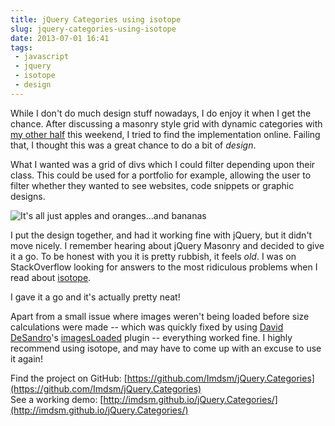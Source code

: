 ```yaml
---
title: jQuery Categories using isotope
slug: jquery-categories-using-isotope
date: 2013-07-01 16:41
tags: 
 - javascript
 - jquery
 - isotope
 - design
---
```

While I don't do much design stuff nowadays, I do enjoy it when I get the chance. After discussing a masonry style grid with dynamic categories with [my other half](http://www.kirstyrose.com) this weekend, I tried to find the implementation online. Failing that, I thought this was a great chance to do a bit of *design*.

What I wanted was a grid of divs which I could filter depending upon their class. This could be used for a portfolio for example, allowing the user to filter whether they wanted to see websites, code snippets or graphic designs.

![It's all just apples and oranges...and bananas](http://i.imgur.com/QeMkBmN.png)

I put the design together, and had it working fine with jQuery, but it didn't move nicely. I remember hearing about jQuery Masonry and decided to give it a go. To be honest with you it is pretty rubbish, it feels *old*. I was on StackOverflow looking for answers to the most ridiculous problems when I read about [isotope](http://isotope.metafizzy.co/). 

I gave it a go and it's actually pretty neat!

Apart from a small issue where images weren't being loaded before size calculations were made -- which was quickly fixed by using [David DeSandro](http://desandro.com/)'s [imagesLoaded](https://github.com/desandro/imagesloaded) plugin -- everything worked fine. I highly recommend using isotope, and may have to come up with an excuse to use it again!

Find the project on GitHub: [https://github.com/Imdsm/jQuery.Categories](https://github.com/Imdsm/jQuery.Categories)  
See a working demo: [http://imdsm.github.io/jQuery.Categories/](http://imdsm.github.io/jQuery.Categories/)